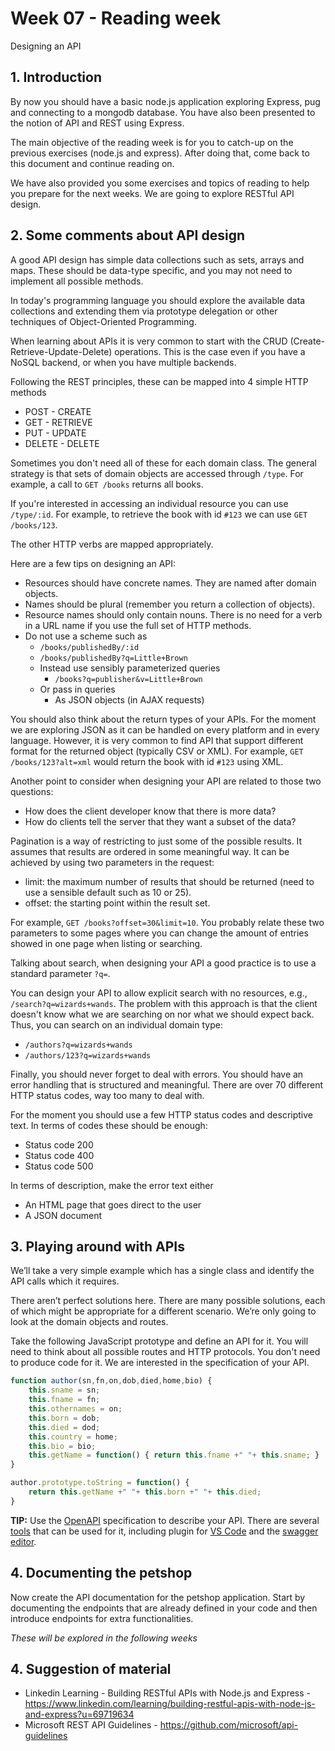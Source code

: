 # Week 07 - Reading week

Designing an API

## 1. Introduction

By now you should have a basic node.js application exploring Express, pug and connecting to a mongodb database.
You have also been presented to the notion of API and REST using Express.

The main objective of the reading week is for you to catch-up on the previous exercises (node.js and express). After doing that, come back to this document and continue reading on.

We have also provided you some exercises and topics of reading to help you prepare for the next weeks.
We are going to explore RESTful API design. 

## 2. Some comments about API design

A good API design has simple data collections such as sets, arrays and maps.
These should be data-type specific, and you may not need to implement all possible methods.

In today's programming language you should explore the available data collections and extending them via prototype delegation or other techniques of Object-Oriented Programming.

When learning about APIs it is very common to start with the CRUD (Create-Retrieve-Update-Delete) operations.
This is the case even if you have a NoSQL backend, or when you have multiple backends.

Following the REST principles, these can be mapped into 4 simple HTTP methods

- POST - CREATE
- GET - RETRIEVE
- PUT - UPDATE
- DELETE - DELETE

Sometimes you don't need all of these for each domain class. 
The general strategy is that sets of domain objects are accessed through `/type`.
For example, a call to `GET /books` returns all books.

If you're interested in accessing an individual resource you can use `/type/:id`.
For example, to retrieve the book with id `#123` we can use `GET /books/123`.

The other HTTP verbs are mapped appropriately.

Here are a few tips on designing an API:

- Resources should have concrete names. They are named after domain objects.
- Names should be plural (remember you return a collection of objects).
- Resource names should only contain nouns. There is no need for a verb in a URL name if you use the full set of HTTP methods.
- Do not use a scheme such as
  - `/books/publishedBy/:id`
  - `/books/publishedBy?q=Little+Brown`
  - Instead use sensibly parameterized queries
    - `/books?q=publisher&v=Little+Brown`
  - Or pass in queries
    - As JSON objects (in AJAX requests)

You should also think about the return types of your APIs.
For the moment we are exploring JSON as it can be handled on every platform and in every language.
However, it is very common to find API that support different format for the returned object (typically CSV or XML). For example, `GET /books/123?alt=xml` would return the book with id `#123` using XML.

Another point to consider when designing your API are related to those two questions:

- How does the client developer know that there is more data?
- How do clients tell the server that they want a subset of the data?

Pagination is a way of restricting to just some of the possible results.
It assumes that results are ordered in some meaningful way.
It can be achieved by using two parameters in the request:

- limit: the maximum number of results that should be returned (need to use a sensible default such as 10 or 25).
- offset: the starting point within the result set.

For example, `GET /books?offset=30&limit=10`.
You probably relate these two parameters to some pages where you can change the amount of entries showed in one page when listing or searching.

Talking about search, when designing your API a good practice is to use a standard parameter `?q=`.

You can design your API to allow explicit search with no resources, e.g., `/search?q=wizards+wands`.
The problem with this approach is that the client doesn't know what we are searching on nor what we should expect back.
Thus, you can search on an individual domain type:

- `/authors?q=wizards+wands`
- `/authors/123?q=wizards+wands`

Finally, you should never forget to deal with errors.
You should have an error handling that is structured and meaningful.
There are over 70 different HTTP status codes, way too many to deal with.

For the moment you should use a few HTTP status codes and descriptive text.
In terms of codes these should be enough:

- Status code 200
- Status code 400
- Status code 500

In terms of description, make the error text either

- An HTML page that goes direct to the user
- A JSON document

## 3. Playing around with APIs

We’ll take a very simple example which has a single class and identify the API calls which it requires.

There aren’t perfect solutions here. There are many possible solutions, each of which might be appropriate for a different scenario. 
We’re only going to look at the domain objects and routes.

Take the following JavaScript prototype and define an API for it. You will need to think about all possible routes and HTTP protocols.
You don't need to produce code for it. We are interested in the specification of your API.

```javascript
function author(sn,fn,on,dob,died,home,bio) {
	this.sname = sn;
	this.fname = fn;
	this.othernames = on;
	this.born = dob;
	this.died = dod;
	this.country = home;
	this.bio = bio;
	this.getName = function() { return this.fname +" "+ this.sname; }
}

author.prototype.toString = function() {
	return this.getName +" "+ this.born +" "+ this.died;
}
```

**TIP:** Use the [OpenAPI](https://oai.github.io/Documentation/) specification to describe your API.
There are several [tools](https://github.com/OAI/OpenAPI-Specification/blob/main/IMPLEMENTATIONS.md#editors) that can be used for it, including plugin for [VS Code](https://marketplace.visualstudio.com/items?itemName=42Crunch.vscode-openapi) and the [swagger editor](https://editor.swagger.io/).

## 4. Documenting the petshop

Now create the API documentation for the petshop application. Start by documenting the endpoints that are already defined in your code and then introduce endpoints for extra functionalities.

*These will be explored in the following weeks*

## 4. Suggestion of material

- Linkedin Learning - Building RESTful APIs with Node.js and Express - <https://www.linkedin.com/learning/building-restful-apis-with-node-js-and-express?u=69719634>
- Microsoft REST API Guidelines - <https://github.com/microsoft/api-guidelines>
